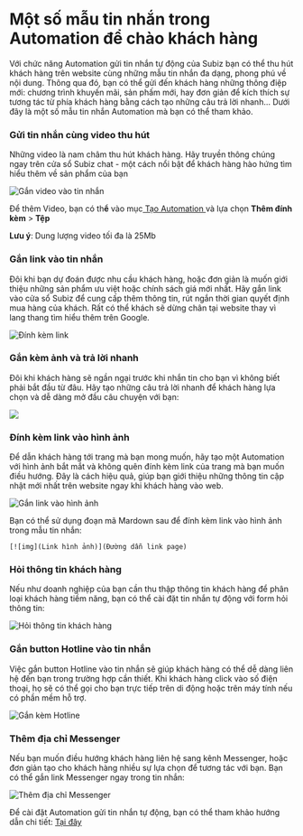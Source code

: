 # Một số mẫu tin nhắn trong Automation để chào khách hàng

Với chức năng Automation gửi tin nhắn tự động của Subiz bạn có thể thu hút khách hàng trên website cùng những mẫu tin nhắn đa dạng, phong phú về nội dung. Thông qua đó, bạn có thể gửi đến khách hàng những thông điệp mới: chương trình khuyến mãi, sản phấm mới, hay đơn giản để kích thích sự tương tác từ phía khách hàng bằng cách tạo những câu trả lời nhanh... Dưới đây là một số mẫu tin nhắn Automation mà bạn có thể tham khảo.

### **Gửi tin nhắn cùng video thu hút**

Những video là nam châm thu hút khách hàng. Hãy truyền thông chúng ngay trên cửa sổ Subiz chat - một cách nổi bật để khách hàng hào hứng tìm hiểu thêm về sản phẩm của bạn 

![G&#x1EAF;n video v&#xE0;o tin nh&#x1EAF;n](../../../.gitbook/assets/videomessage.gif)

Để thêm Video, bạn có th**ể** vào mục[ Tạo Automation ](https://app.subiz.com/settings/automations/add-conversation)và lựa chọn **Thêm đính kèm** &gt; **Tệp**

**Lưu ý**: Dung lượng video tối đa là 25Mb

### **Gắn link vào tin nhắn**

Đôi khi bạn dự đoán được nhu cầu khách hàng, hoặc đơn giản là muốn giới thiệu những sản phẩm ưu việt hoặc chính sách giá mới nhất. Hãy gắn link vào cửa sổ Subiz để cung cấp thêm thông tin, rút ngắn thời gian quyết định mua hàng của khách. Rất có thể khách sẽ dừng chân tại website thay vì lang thang tìm hiểu thêm trên Google.

![&#x110;&#xED;nh k&#xE8;m link](../../../.gitbook/assets/link.png)

### **Gắn kèm ảnh và trả lời nhanh**

Đôi khi khách hàng sẽ ngần ngại trước khi nhắn tin cho bạn vì không biết phải bắt đầu từ đâu. Hãy tạo những câu trả lời nhanh để khách hàng lựa chọn và dễ dàng mở đầu câu chuyện với bạn:

![](../../../.gitbook/assets/gif_quickreplies.gif)

### **Đính kèm link vào hình ảnh**

Để dẫn khách hàng tới trang mà bạn mong muốn, hãy tạo một Automation với hình ảnh bắt mắt và không quên đính kèm link của trang mà bạn muốn điều hướng. Đây là cách hiệu quả, giúp bạn giới thiệu những thông tin cập nhật mới nhất trên website ngay khi khách hàng vào web.

![G&#x1EAF;n link v&#xE0;o h&#xEC;nh &#x1EA3;nh](../../../.gitbook/assets/markdown.png)

Bạn có thể sử dụng đoạn mã Mardown sau để đính kèm link vào hình ảnh trong mẫu tin nhắn: 

```text
[![img](Link hình ảnh)](Đường dẫn link page)
```

### **Hỏi thông tin khách hàng**

Nếu như doanh nghiệp của bạn cần thu thập thông tin khách hàng để phân loại khách hàng tiềm năng, bạn có thể cài đặt tin nhắn tự động với form hỏi thông tin:

![H&#x1ECF;i th&#xF4;ng tin kh&#xE1;ch h&#xE0;ng](../../../.gitbook/assets/sendcaptureleads%20%281%29.png)

### **Gắn button Hotline vào tin nhắn**

Việc gắn button Hotline vào tin nhắn sẽ giúp khách hàng có thể dễ dàng liên hệ đến bạn trong trường hợp cần thiết. Khi khách hàng click vào số điện thoại, họ sẽ có thể gọi cho bạn trực tiếp trên di động hoặc trên máy tính nếu có phần mềm hỗ trợ.

![G&#x1EAF;n k&#xE8;m Hotline](../../../.gitbook/assets/callbutton.png)

### **Thêm địa chỉ Messenger**

Nếu bạn muốn điều hướng khách hàng liên hệ sang kênh Messenger, hoặc đơn giản tạo cho khách hàng nhiều sự lựa chọn để tương tác với bạn. Bạn có thể gắn link Messenger ngay trong tin nhắn:

![Th&#xEA;m &#x111;&#x1ECB;a ch&#x1EC9; Messenger](../../../.gitbook/assets/facebook.png)

Để cài đặt Automation gửi tin nhắn tự động, bạn có thể tham khảo hướng dẫn chi tiết: [Tại đây](https://help.subiz.com/su-dung-subiz-nang-cao/tuong-tac-tu-dong/mot-so-automation-thong-dung/automation-gui-tin-nhan-tu-dong)  


  
  
  
  
  
  


  
  


###   


